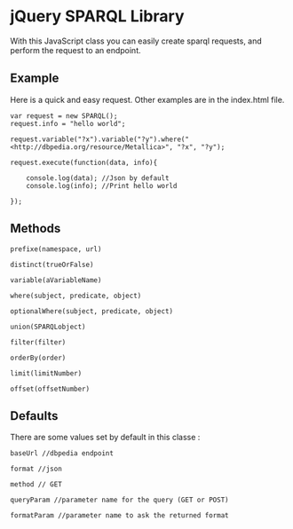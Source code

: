 # jQuery SPARQL Library

With this JavaScript class you can easily create sparql requests, and perform the request to an endpoint.

## Example

Here is a quick and easy request. Other examples are in the index.html file.

	var request = new SPARQL();
	request.info = "hello world";

	request.variable("?x").variable("?y").where("<http://dbpedia.org/resource/Metallica>", "?x", "?y");
			
	request.execute(function(data, info){
		
		console.log(data); //Json by default
		console.log(info); //Print hello world
		
	});

## Methods

	prefixe(namespace, url)

	distinct(trueOrFalse)

	variable(aVariableName)

	where(subject, predicate, object)

	optionalWhere(subject, predicate, object)

	union(SPARQLobject)

	filter(filter)

	orderBy(order)

	limit(limitNumber)

	offset(offsetNumber)

## Defaults

There are some values set by default in this classe :

	baseUrl //dbpedia endpoint

	format //json

	method // GET

	queryParam //parameter name for the query (GET or POST)

	formatParam //parameter name to ask the returned format
